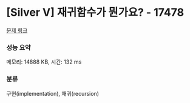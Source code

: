 # [Silver V] 재귀함수가 뭔가요? - 17478 

[문제 링크](https://www.acmicpc.net/problem/17478) 

### 성능 요약

메모리: 14888 KB, 시간: 132 ms

### 분류

구현(implementation), 재귀(recursion)

